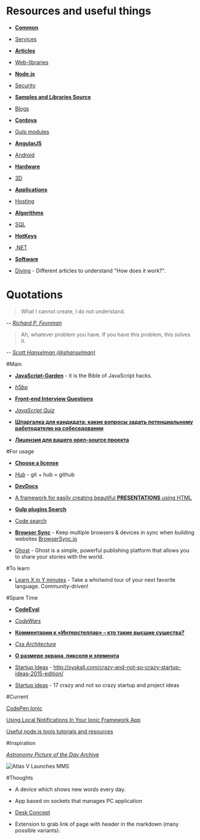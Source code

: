 # Resources and useful things

* [**Common**](https://github.com/VanDalkvist/resources/blob/master/common.md)

* [Services](https://github.com/VanDalkvist/resources/blob/master/services.md)

* [**Articles**](https://github.com/VanDalkvist/resources/blob/master/articles.md)

* [Web-libraries](https://github.com/VanDalkvist/resources/blob/master/web-libraries.md)

* [**Node.js**](https://github.com/VanDalkvist/resources/blob/master/node.js.md)

* [Security](https://github.com/VanDalkvist/resources/blob/master/security.md)

* [**Samples and Libraries Source**](https://github.com/VanDalkvist/resources/blob/master/samples.md)

* [Blogs](https://github.com/VanDalkvist/resources/blob/master/blogs.md)

* [**Cordova**](https://github.com/VanDalkvist/resources/blob/master/cordova.md)

* [Gulp modules](https://github.com/VanDalkvist/resources/blob/master/gulp.md)

* [**AngularJS**](https://github.com/VanDalkvist/resources/blob/master/angular.md)

* [Android](https://github.com/VanDalkvist/resources/blob/master/android.md)

* [**Hardware**](https://github.com/VanDalkvist/resources/blob/master/hardware.md)

* [3D](https://github.com/VanDalkvist/resources/blob/master/3D.md)

* [**Applications**](https://github.com/VanDalkvist/resources/blob/master/applications.md)

* [Hosting](https://github.com/VanDalkvist/resources/blob/master/hosting.md)

* [**Algorithms**](https://github.com/VanDalkvist/resources/blob/master/algorithms.md)

* [SQL](https://github.com/VanDalkvist/resources/blob/master/sql.md)

* [**HotKeys**](https://github.com/VanDalkvist/resources/blob/master/hotkeys.md)

* [.NET](https://github.com/VanDalkvist/resources/blob/master/.net.md)

* [**Software**](https://github.com/VanDalkvist/resources/blob/master/software.md)

* [Diving](https://github.com/VanDalkvist/resources/blob/master/diving.md) - Different articles to understand "How does it work?".

# Quotations

   > What I cannot create, I do not understand.

   -- [*Richard P. Feynman*](http://en.wikipedia.org/wiki/Richard_Feynman)

   > Ah, whatever problem you have. If you have this problem, this solves it.

   -- [*Scott Hanselman (@shanselman)*](https://twitter.com/shanselman/status/461532471037677568)


#Main

* [**JavaScript-Garden**](http://bonsaiden.github.io/JavaScript-Garden/ru/) - it is the Bible of JavaScript hacks.

* [*h5bp*](https://h5bp.github.io/)

* [**Front-end Interview Questions**](https://github.com/h5bp/Front-end-Developer-Interview-Questions)

* [*JavaScript Quiz*](http://javascript-puzzlers.herokuapp.com/)

* [**Шпаргалка для кандидата: какие вопросы задать потенциальному работодателю на собеседовании**](http://megamozg.ru/post/13704/)

* [**Лицензия для вашего open-source проекта**](http://habrahabr.ru/post/243091/)

#For usage

* [**Choose a license**](http://choosealicense.com/)

* [*Hub*](https://github.com/github/hub) - git + hub = github

* [**DevDocs**](http://devdocs.io/)

* [A framework for easily creating beautiful **PRESENTATIONS** using HTML](https://github.com/hakimel/reveal.js)

* [**Gulp plugins Search**](http://gulpjs.com/plugins/)

* [Code search](https://searchcode.com/)

* [**Browser Sync**](https://github.com/BrowserSync/browser-sync) - Keep multiple browsers & devices in sync when building websites [BrowserSync.io](http://browsersync.io)

* [Ghost](https://github.com/TryGhost/Ghost) - Ghost is a simple, powerful publishing platform that allows you to share your stories with the world.

#To learn

* [Learn X in Y minutes](http://learnxinyminutes.com/) - Take a whirlwind tour of your next favorite language. Community-driven!

#Spare Time

* [**CodeEval**](https://www.codeeval.com/)

* [*CodeWars*](http://www.codewars.com/dashboard)

* [**Комментарии к «Интерстеллар» – кто такие высшие существа?**](http://geektimes.ru/post/247728/)

* [*Css Architecture*](http://philipwalton.com/articles/css-architecture/)

* [**О размере экрана, пикселя и элемента**](http://habrahabr.ru/post/229359/)

* [Startup Ideas](http://syskall.com/crazy-and-not-so-crazy-startup-ideas-2015-edition/) - http://syskall.com/crazy-and-not-so-crazy-startup-ideas-2015-edition/

* [Startup ideas](http://syskall.com/some-crazy-and-not-so-crazy-startup-and-proje/) - 17 crazy and not so crazy startup and project ideas

#Current

[CodePen Ionic](http://codepen.io/ionic/popular/3/)

[Using Local Notifications In Your Ionic Framework App](http://devdactic.com/local-notifications-ionic/)

[Useful node.js tools tutorials and resources](http://www.smashingmagazine.com/2011/09/16/useful-node-js-tools-tutorials-and-resources/)

#Inspiration

[*Astronomy Picture of the Day Archive*](http://apod.nasa.gov/apod/archivepix.html)

![Atlas V Launches MMS](http://apod.nasa.gov/apod/image/1503/MMSLaunch_cooper_1050.jpg)

#Thoughts

- A device which shows new words every day.

- App based on sockets that manages PC application

- [Desk Concept](https://www.behance.net/gallery/11592197/Desk-concept)

- Extension to grab link of page with header in the markdown (many possible variants).
